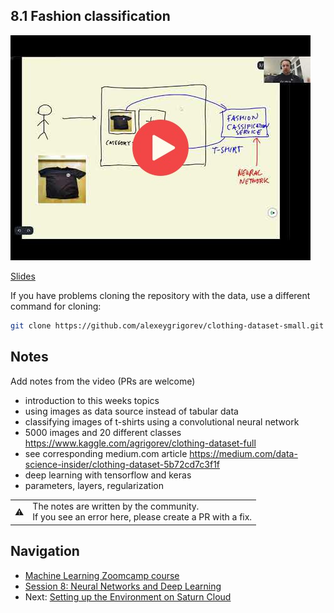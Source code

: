 ## 8.1 Fashion classification

<a href="https://www.youtube.com/watch?v=it1Lu7NmMpw&list=PL3MmuxUbc_hIhxl5Ji8t4O6lPAOpHaCLR"><img src="images/thumbnail-8-01.jpg"></a>
 
[Slides](https://www.slideshare.net/AlexeyGrigorev/ml-zoomcamp-8-neural-networks-and-deep-learning-250592316)


If you have problems cloning the repository with the data, use a different command for cloning:

```bash
git clone https://github.com/alexeygrigorev/clothing-dataset-small.git
```

## Notes

Add notes from the video (PRs are welcome)

* introduction to this weeks topics
* using images as data source instead of tabular data
* classifying images of t-shirts using a convolutional neural network
* 5000 images and 20 different classes https://www.kaggle.com/agrigorev/clothing-dataset-full
* see corresponding medium.com article https://medium.com/data-science-insider/clothing-dataset-5b72cd7c3f1f
* deep learning with tensorflow and keras
* parameters, layers, regularization

<table>
   <tr>
      <td>⚠️</td>
      <td>
         The notes are written by the community. <br>
         If you see an error here, please create a PR with a fix.
      </td>
   </tr>
</table>


## Navigation

* [Machine Learning Zoomcamp course](../)
* [Session 8: Neural Networks and Deep Learning](./)
* Next: [Setting up the Environment on Saturn Cloud](01b-saturn-cloud.md)

